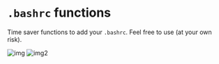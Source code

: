 # `.bashrc` functions

Time saver functions to add your `.bashrc`. Feel free to use (at your own risk).

![img](https://imgs.xkcd.com/comics/automation.png)
![img2](https://i.imgur.com/Q8kV8.png)
